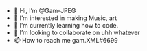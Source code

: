 - 👋 Hi, I’m @Gam-JPEG
- 👀 I’m interested in making Music, art
- 🌱 I’m currently learning how to code.
- 💞️ I’m looking to collaborate on uhh whatever
- 📫 How to reach me gam.XML#6699 


